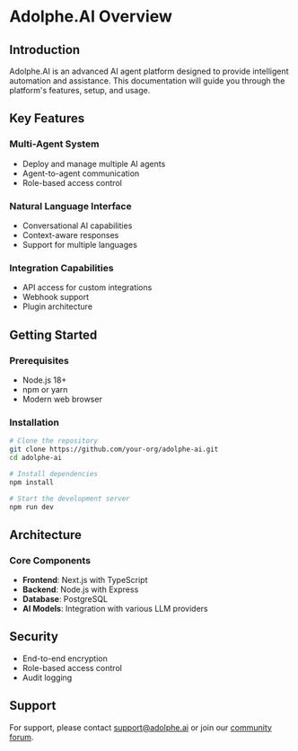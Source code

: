 # Adolphe.AI Overview

## Introduction
Adolphe.AI is an advanced AI agent platform designed to provide intelligent automation and assistance. This documentation will guide you through the platform's features, setup, and usage.

## Key Features

### Multi-Agent System
- Deploy and manage multiple AI agents
- Agent-to-agent communication
- Role-based access control

### Natural Language Interface
- Conversational AI capabilities
- Context-aware responses
- Support for multiple languages

### Integration Capabilities
- API access for custom integrations
- Webhook support
- Plugin architecture

## Getting Started

### Prerequisites
- Node.js 18+
- npm or yarn
- Modern web browser

### Installation
```bash
# Clone the repository
git clone https://github.com/your-org/adolphe-ai.git
cd adolphe-ai

# Install dependencies
npm install

# Start the development server
npm run dev
```

## Architecture

### Core Components
- **Frontend**: Next.js with TypeScript
- **Backend**: Node.js with Express
- **Database**: PostgreSQL
- **AI Models**: Integration with various LLM providers

## Security
- End-to-end encryption
- Role-based access control
- Audit logging

## Support
For support, please contact support@adolphe.ai or join our [community forum](https://community.adolphe.ai).
